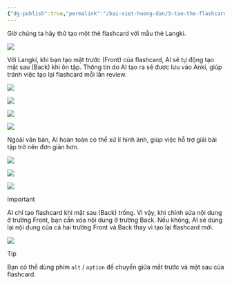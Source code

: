 ```yaml
---
{"dg-publish":true,"permalink":"/bai-viet-huong-dan/3-tao-the-flashcard-bang-ai/"}
---
```


Giờ chúng ta hãy thử tạo một thẻ flashcard với mẫu thẻ Langki.

![](https://i.imgur.com/0z1ytCU.png)

Với Langki, khi bạn tạo mặt trước (Front) của flashcard, AI sẽ tự động tạo mặt sau (Back) khi ôn tập. Thông tin do AI tạo ra sẽ được lưu vào Anki, giúp tránh việc tạo lại flashcard mỗi lần review.

![](https://i.imgur.com/cGvb0m0.gif)

![](https://i.imgur.com/et5QkQc.png)

![](https://i.imgur.com/Yv0owiE.png)

![](https://i.imgur.com/yKo0HO1.png)

Ngoài văn bản, AI hoàn toàn có thể xử lí hình ảnh, giúp việc hỗ trợ giải bài tập trở nên đơn giản hơn.

![](https://i.imgur.com/8ZNoiE2.gif)

![](https://i.imgur.com/Ov7BQHi.png)

![](https://i.imgur.com/UI5BwLi.png)

> [!important]
> AI chỉ tạo flashcard khi mặt sau (Back) trống. Vì vậy, khi chỉnh sửa nội dung ở trường Front, bạn cần xóa nội dung ở trường Back. Nếu không, AI sẽ dùng lại nội dung của cả hai trường Front và Back thay vì tạo lại flashcard mới.

![](https://i.imgur.com/rB7cNRR.gif)


> [!tip]
> Bạn có thể dùng phím `alt` / `option` để chuyển giữa mắt trước và mặt sau của flashcard.



